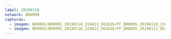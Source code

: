 ```yaml
---
label: 20190110
network: BRAMON
capturas:
  - imagem: BR0005/BR0005_20190110_224013_563626/FF_BR0005_20190110_234226_964_0091904.fits_maxpixel.jpg
  - imagem: BR0005/BR0005_20190110_224013_563626/FF_BR0005_20190111_052607_170_0604416.fits_maxpixel.jpg
---
```

